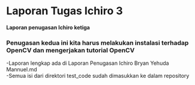 # Laporan Tugas Ichiro 3
**Laporan penugasan Ichiro ketiga**

### Penugasan kedua ini kita harus melakukan instalasi terhadap OpenCV dan mengerjakan tutorial OpenCV
-Laporan lengkap ada di Laporan Penugasan Ichiro Bryan Yehuda Mannuel.md  
-Semua isi dari direktori test_code sudah dimasukkan ke dalam repository  
